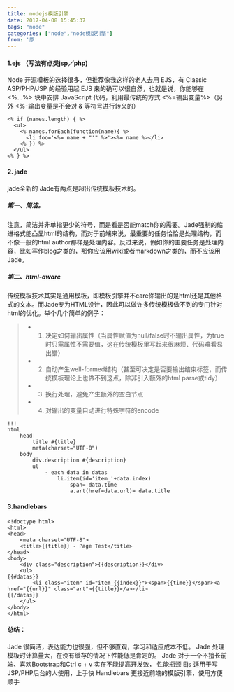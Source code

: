 ```yaml
---
title: nodejs模版引擎
date: 2017-04-08 15:45:37
tags: "node"
categories: ["node","node模版引擎"]
from: '原'
---
```


#### 1.ejs  （写法有点类jsp／php)

Node 开源模板的选择很多，但推荐像我这样的老人去用 EJS，有 Classic ASP/PHP/JSP 的经验用起 EJS 来的确可以很自然，也就是说，你能够在 <%...%> 块中安排 JavaScript 代码，利用最传统的方式 <%=输出变量%>（另外 <%-输出变量是不会对 & 等符号进行转义的）
<!--more-->
```
<% if (names.length) { %>  
  <ul>  
    <% names.forEach(function(name){ %>  
      <li foo='<%= name + "'" %>'><%= name %></li>  
    <% }) %>  
  </ul>  
<% } %>  
```
#### 2. jade

jade全新的
Jade有两点是超出传统模板技术的。
##### 第一、简洁。
注意，简洁并非单指更少的符号，而是看是否能match你的需要。Jade强制的缩进格式能凸显html的结构，而对于前端来说，最重要的任务恰恰是处理结构，而不像一般的html author那样是处理内容。反过来说，假如你的主要任务是处理内容，比如写作blog之类的，那你应该用wiki或者markdown之类的，而不应该用Jade。
##### 第二、html-aware
传统模板技术其实是通用模板，即模板引擎并不care你输出的是html还是其他格式的文本。而Jade专为HTML设计，因此可以做许多传统模板做不到的专门针对html的优化。举个几个简单的例子：
>* 1. 决定如何输出属性（当属性赋值为null/false时不输出属性，为true时只需属性不需要值，这在传统模板里写起来很麻烦、代码难看易出错）
>* 2. 自动产生well-formed结构（甚至可决定是否要输出结束标签，而传统模板理论上也做不到这点，除非引入额外的html parse或tidy）
>* 3. 换行处理，避免产生额外的空白节点
>* 4. 对输出的变量自动进行特殊字符的encode
```
!!!
html
    head
        title #{title}
        meta(charset="UTF-8")
    body
        div.description #{description}
        ul
            - each data in datas
                li.item(id='item_'+data.index)
                    span= data.time
                    a.art(href=data.url)= data.title

```
#### 3.handlebars
```
<!doctype html>
<html>
<head>
    <meta charset="UTF-8">
    <title>{{title}} - Page Test</title>
</head>
<body>
    <div class="description">{{description}}</div>
    <ul>
{{#datas}}
        <li class="item" id="item_{{index}}"><span>{{time}}</span><a href="{{url}}" class="art">{{title}}</a></li>
{{/datas}}
    </ul>
</body>
</html>
```

#### 总结：
Jade 很简洁，表达能力也很强，但不够直观，学习和适应成本不低。
Jade 处理模板时计算量大，在没有缓存的情况下性能低是肯定的。
Jade 对于一个不擅长前端、喜欢Bootstrap和Ctrl c + v 实在不能提高开发效， 性能瓶颈
          Ejs 适用于写JSP/PHP后台的人使用，上手快
          Handlebars 更接近前端的模版引擎，使用方便顺手
